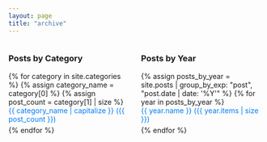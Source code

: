 ```yaml
---
layout: page
title: "archive"
---
```


<div style="display: flex; justify-content: space-between; gap: 20px;">
  <div style="width: 48%;">
    <h3>Posts by Category</h3>
    <ul style="list-style-type: none; padding: 0;">
      {% for category in site.categories %}
        {% assign category_name = category[0] %}
        {% assign post_count = category[1] | size %}
        <li style="margin-bottom: 5px;">
          <a href="{{ site.baseurl }}/category/{{ category_name | slugify }}/" style="text-decoration: none; color: #007bff;">
            {{ category_name | capitalize }} ({{ post_count }})
          </a>
        </li>
      {% endfor %}
    </ul>
  </div>

  <div style="width: 48%;">
    <h3>Posts by Year</h3>
    <ul style="list-style-type: none; padding: 0;">
      {% assign posts_by_year = site.posts | group_by_exp: "post", "post.date | date: '%Y'" %}
      {% for year in posts_by_year %}
        <li style="margin-bottom: 5px;">
          <a href="{{ site.baseurl }}/year/{{ year.name }}/" style="text-decoration: none; color: #007bff;">
            {{ year.name }} ({{ year.items | size }})
          </a>
        </li>
      {% endfor %}
    </ul>
  </div>
</div>
